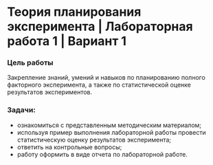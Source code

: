 # Теория планирования эксперимента | Лабораторная работа 1 | Вариант 1

### Цель работы 
Закрепление знаний, умений и навыков по планированию полного факторного эксперимента, а также по статистической оценке результатов экспериментов.

### Задачи:
-	ознакомиться с представленным методическим материалом;
-	используя пример выполнения лабораторной работы провести статистическую оценку результатов эксперимента;
-	ответить на контрольные вопросы;
-	работу оформить в виде отчета по лабораторной работе.
